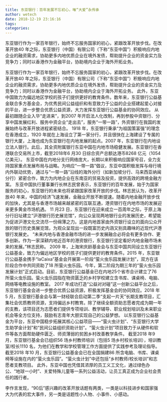 ```yaml
---
title: 东亚银行：百年发展不忘初心，唯“大爱”永传承
author: wetech
date: 2018-12-19 23:16:16
tags: 
categories: 
---
```

东亚银行作为一家百年银行，始终不忘服务国家的初心，紧跟改革开放步伐。在改革开放40 年之际，东亚银行（中国）有限公司（下称“东亚中国”）积极响应内地企业的融资需求，协助更多内地优质企业在境外发债，帮助提升企业的资金实力及竞争力；同时以香港作为金融平台，协助境内企业于海外开拓业务。
<!-- more -->
东亚银行作为一家百年银行，始终不忘服务国家的初心，紧跟改革开放步伐。在改革开放40 年之际，东亚银行（中国）有限公司（下称“东亚中国”）积极响应内地企业的融资需求，协助更多内地优质企业在境外发债，帮助提升企业的资金实力及竞争力；同时以香港作为金融平台，协助境内企业于海外开拓业务。
此外，东亚中国致力为偏远地区学校的孩子们提供更好的教育条件。数年来，东亚银行公益基金联合多方基金会，为优秀民间公益组织和有意致力于公益的企业搭建起爱心对接的平台，进一步整合优质公益资源，大力发挥东亚银行公益基金的协同效应。
从最初跟随企业入华“走进来”，到2007 年开启法人化改制，再到参股中资银行、分享中国发展红利、服务中资企业“走出去”，服务“一带一路”，外资银行在我国的发展始终与改革开放进程紧密结合。
1918 年，东亚银行秉承“为祖国策富强”的理念在香港成立，1920 年就在上海设立了第一家分行，并且很快在上海建设了专属的银行大厦，上海也成为东亚银行在内地发展的起点。2007 年，东亚银行在内地设立法人银行。此后，其全资附属银行东亚中国在内地市场稳健发展。东亚银行在香港联合交易所上市，截至2018年6 月30 日综合资产总额达港币8268 亿元（1054 亿美元）。
东亚中国在内地分支行网络庞大，长期以来积极响应国家号召，全力支持国家重点发展布局与战略。为响应“一带一路”倡议，东亚中国积极发挥与母行境内外联动优势，通过与“一带一路”沿线的海外分行（如新加坡分行、马来西亚纳闽分行）紧密合作，致力为内地企业在东南亚的贸易及投资，提供高效的跨境金融方案。
东亚中国执行董事兼行长林志民曾表示，东亚银行的百年发展，始于为国家服务的初心，东亚银行的未来也将紧跟国家改革开放的步伐。林志民认为，改革开放40 年来，中国的经济飞速发展，金融业开放不断提速。随着内地金融开放步伐的加快，尤其是与香港市场越来越紧密的互联互通，港资银行在内地市场的发展迎来更多黄金市场机遇。
11 月23 日，东亚银行在迎来成立一百周年之际，于原上海分行旧址建立“沪港银行历史展览馆”，向公众呈现两地银行业的发展历史，希望能为促进沪港文化交流尽一份绵薄之力。这是内地首家由外资银行设立的面向公众开放的银行历史类展览馆，为观众呈现出一段既富历史内涵又别具趣味的近现代沪港银行发展史。
“未来内地与香港金融市场的进一步发展融合必将会有更多协作、更多创新。作为一家深耕内地近百年的港资银行，东亚银行坚定看好内地金融市场未来的发展。”林志民称。
2009 年，上海宋庆龄基金会与东亚中国共同设立东亚银行公益基金，致力为偏远地区学校的孩子们提供更好的教育条件。2015 年，东亚银行公益基金携手“laCaixa”基金会开展第一阶段“萤火虫乐园发展计划”，双方在该阶段合作中共同资助了18 所萤火虫乐园。今年，第二阶段为期三年的“萤火虫乐园发展计划”正式启动。目前，东亚银行公益基金已在内地25个省市合计建立了76 所萤火虫乐园。萤火虫乐园指在物资匮乏的乡村学校建立含书库、课桌椅、电脑、网络等电教设施的教室。
2017 年成功打造“公益对对碰”这一创新公益平台之后，东亚银行基金会进一步整合优质公益资源，积极发挥基金会的协同效应。2018 年5 月，东亚银行基金会与第一财经联合启动第二季“支起一片天”长期支教项目，汇集社会优质教师资源，支持偏远乡村教育。除了继续全额资助志愿者完成为期一年的支教，该项目还为志愿者们提供专项培训、教学辅导、职业规划培训及未来职业机会等全方位支持，鼓励有志青年大胆实现自己的公益梦想。
以东亚银行公益基金为平台，东亚中国稳步拓展其核心公益项目——“萤火虫计划”、“东亚银行大学生助学金计划”和“民间公益组织资助计划”。“萤火虫计划”项目致力于从硬件和软件等各方面帮助硬件匮乏、师资薄弱的贫困乡村改善教学条件。
截至2018 年9 月，东亚银行基金会已组织56 场乡村教师培训（包括5 场乡村校长培训），培训教室/校长1110 名，为他们在教学和学校管理工作方面提供了实践参考及理论指导。截至2018 年10 月，东亚银行公益基金会已在全国捐建86 所含电脑、书库、课桌椅等设施在内的“萤火虫乐园”。“萤火虫计划”中还包括“乡村教师/校长培训”和志愿者支教项目。
此外，东亚中国也凭借其浓厚的员工义工文化，通过绿色办公、“地球一小时”、关爱特殊儿童等一系列公益活动，让员工真正成为企业社会责任的践行者。
 
 
李作言发现，“90后”感兴趣的改革开放话题有两类，一类是以科技进步和国家强大为代表的宏大事件，另一类是话题性小人物、小事件、小感动。
